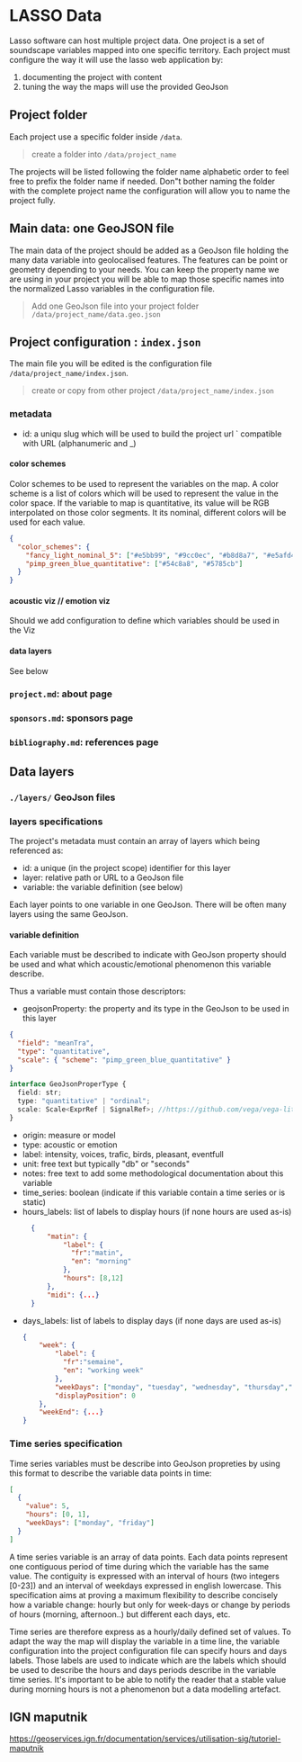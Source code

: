 # LASSO Data

Lasso software can host multiple project data. One project is a set of soundscape variables mapped into one specific territory.
Each project must configure the way it will use the lasso web application by:

1. documenting the project with content
2. tuning the way the maps will use the provided GeoJson

## Project folder

Each project use a specific folder inside `/data`.

> create a folder into `/data/project_name`

The projects will be listed following the folder name alphabetic order to feel free to prefix the folder name if needed. Don"t bother naming the folder with the complete project name the configuration will allow you to name the project fully.

## Main data: one GeoJSON file

The main data of the project should be added as a GeoJson file holding the many data variable into geolocalised features.
The features can be point or geometry depending to your needs.
You can keep the property name we are using in your project you will be able to map those specific names into the normalized Lasso variables in the configuration file.

> Add one GeoJson file into your project folder `/data/project_name/data.geo.json`

## Project configuration : `index.json`

The main file you will be edited is the configuration file `/data/project_name/index.json`.

> create or copy from other project `/data/project_name/index.json`

### metadata

- id: a uniqu slug which will be used to build the project url ` compatible with URL (alphanumeric and \_)

#### color schemes

Color schemes to be used to represent the variables on the map.
A color scheme is a list of colors which will be used to represent the value in the color space. If the variable to map is quantitative, its value will be RGB interpolated on those color segments. It its nominal, different colors will be used for each value.

```json
{
  "color_schemes": {
    "fancy_light_nominal_5": ["#e5bb99", "#9cc0ec", "#b8d8a7", "#e5afd4", "#82d8d8"],
    "pimp_green_blue_quantitative": ["#54c8a8", "#5785cb"]
  }
}
```

#### acoustic viz // emotion viz

Should we add configuration to define which variables should be used in the Viz

#### data layers

See below

### `project.md`: about page

### `sponsors.md`: sponsors page

### `bibliography.md`: references page

## Data layers

### `./layers/` GeoJson files

### layers specifications

The project's metadata must contain an array of layers which being referenced as:

- id: a unique (in the project scope) identifier for this layer
- layer: relative path or URL to a GeoJson file
- variable: the variable definition (see below)

Each layer points to one variable in one GeoJson.
There will be often many layers using the same GeoJson.

#### variable definition

Each variable must be described to indicate with GeoJson property should be used and what which acoustic/emotional phenomenon this variable describe.

Thus a variable must contain those descriptors:

- geojsonProperty: the property and its type in the GeoJson to be used in this layer

```json
{
  "field": "meanTra",
  "type": "quantitative",
  "scale": { "scheme": "pimp_green_blue_quantitative" }
}
```

```typescript
interface GeoJsonProperType {
  field: str;
  type: "quantitative" | "ordinal";
  scale: Scale<ExprRef | SignalRef>; //https://github.com/vega/vega-lite/blob/next/src/scale.ts#L511-L723
}
```

- origin: measure or model
- type: acoustic or emotion
- label: intensity, voices, trafic, birds, pleasant, eventfull
- unit: free text but typically "db" or "seconds"
- notes: free text to add some methodological documentation about this variable
- time_series: boolean (indicate if this variable contain a time series or is static)
- hours_labels: list of labels to display hours (if none hours are used as-is)
  ```json
    {
        "matin": {
            "label": {
              "fr":"matin",
              "en": "morning"
            },
            "hours": [8,12]
        },
        "midi": {...}
    }
  ```
- days_labels: list of labels to display days (if none days are used as-is)
  ```json
  {
      "week": {
          "label": {
            "fr":"semaine",
            "en": "working week"
          },
          "weekDays": ["monday", "tuesday", "wednesday", "thursday","friday"] ,
          "displayPosition": 0
      },
      "weekEnd": {...}
  }
  ```

### Time series specification

Time series variables must be describe into GeoJson propreties by using this format to describe the variable data points in time:

```json
[
  {
    "value": 5,
    "hours": [0, 1],
    "weekDays": ["monday", "friday"]
  }
]
```

A time series variable is an array of data points.
Each data points represent one contiguous period of time during which the variable has the same value. The contiguity is expressed with an interval of hours (two integers [0-23]) and an interval of weekdays expressed in english lowercase.
This specification aims at proving a maximum flexibility to describe concisely how a variable change: hourly but only for week-days or change by periods of hours (morning, afternoon..) but different each days, etc.

Time series are therefore express as a hourly/daily defined set of values.
To adapt the way the map will display the variable in a time line, the variable configuration into the project configuration file can specify hours and days labels.
Those labels are used to indicate which are the labels which should be used to describe the hours and days periods describe in the variable time series. It's important to be able to notify the reader that a stable value during morning hours is not a phenomenon but a data modelling artefact.

## IGN maputnik

https://geoservices.ign.fr/documentation/services/utilisation-sig/tutoriel-maputnik
